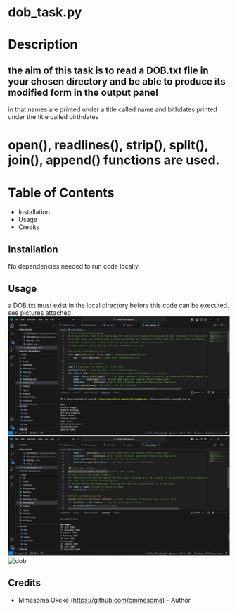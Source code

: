 # dob_task.py

# Description
## the aim of this task is to read a DOB.txt file in your chosen directory and be able to produce its modified form in the output panel
in that names are printed under a title called name and bithdates printed under the title called birthdates
# open(), readlines(), strip(), split(), join(), append() functions are used.

# Table of Contents

- Installation
- Usage
- Credits

## Installation

No dependencies needed to run code locally.

## Usage
a DOB.txt must exist in the local directory before this code can be executed.
see pictures attached
![dob](https://github.com/cmmesoma/codingTasks/blob/e3715fdf9ce5e44b6922191c951b80a7f0333db7/dob_1.PNG)
![dob](https://github.com/cmmesoma/codingTasks/blob/821b82c1cd525f20afc8e1c60b893825dfe3fe87/dob_2.PNG)
![dob]()

## Credits

- Mmesoma Okeke (https://github.com/cmmesoma) - Author
